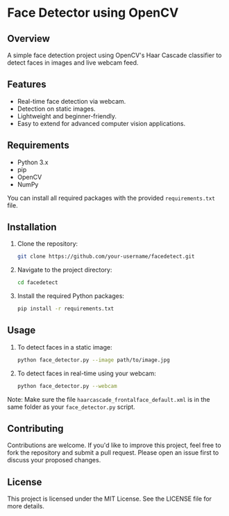 # Face Detector using OpenCV

## Overview
A simple face detection project using OpenCV's Haar Cascade classifier to detect faces in images and live webcam feed.

## Features
- Real-time face detection via webcam.
- Detection on static images.
- Lightweight and beginner-friendly.
- Easy to extend for advanced computer vision applications.

## Requirements
- Python 3.x
- pip
- OpenCV
- NumPy

You can install all required packages with the provided `requirements.txt` file.

## Installation

1. Clone the repository:
   ```bash
   git clone https://github.com/your-username/facedetect.git
   ```

2. Navigate to the project directory:
   ```bash
   cd facedetect
   ```

3. Install the required Python packages:
   ```bash
   pip install -r requirements.txt
   ```

## Usage

1. To detect faces in a static image:
   ```bash
   python face_detector.py --image path/to/image.jpg
   ```

2. To detect faces in real-time using your webcam:
   ```bash
   python face_detector.py --webcam
   ```

Note: Make sure the file `haarcascade_frontalface_default.xml` is in the same folder as your `face_detector.py` script.

## Contributing
Contributions are welcome. If you'd like to improve this project, feel free to fork the repository and submit a pull request. Please open an issue first to discuss your proposed changes.

## License
This project is licensed under the MIT License. See the LICENSE file for more details.
